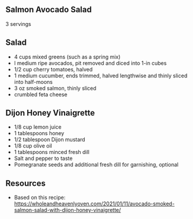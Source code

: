 ## Salmon Avocado Salad

3 servings

## Salad
* 4 cups mixed greens (such as a spring mix)
* l medium ripe avocados, pit removed and diced into 1-in cubes
* 1/2 cup cherry tomatoes, halved
* 1 medium cucumber, ends trimmed, halved lengthwise and thinly sliced into half-moons
* 3 oz smoked salmon, thinly sliced
* crumbled feta cheese

## Dijon Honey Vinaigrette
* 1/8 cup lemon juice
* 1 tablespoons honey
* 1/2 tablespoon Dijon mustard
* 1/8 cup olive oil
* 1 tablespoons minced fresh dill
* Salt and pepper to taste
* Pomegranate seeds and additional fresh dill for garnishing, optional

## Resources
* Based on this recipe: https://wholeandheavenlyoven.com/2021/01/11/avocado-smoked-salmon-salad-with-dijon-honey-vinaigrette/
